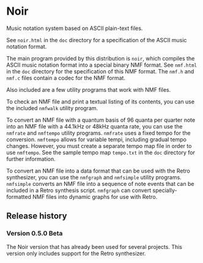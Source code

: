 # Noir
Music notation system based on ASCII plain-text files.

See `noir.html` in the `doc` directory for a specification of the ASCII music notation format.

The main program provided by this distribution is `noir`, which compiles the ASCII music notation format into a special binary NMF format.  See `nmf.html` in the `doc` directory for the specification of this NMF format.  The `nmf.h` and `nmf.c` files contain a codec for the NMF format.

Also included are a few utility programs that work with NMF files.

To check an NMF file and print a textual listing of its contents, you can use the included `nmfwalk` utility program.

To convert an NMF file with a quantum basis of 96 quanta per quarter note into an NMF file with a 44.1kHz or 48kHz quanta rate, you can use the `nmfrate` and `nmftempo` utility programs.  `nmfrate` uses a fixed tempo for the conversion.  `nmftempo` allows for variable tempi, including gradual tempo changes.  However, you must create a separate tempo map file in order to use `nmftempo`.  See the sample tempo map `tempo.txt` in the `doc` directory for further information.

To convert an NMF file into a data format that can be used with the Retro synthesizer, you can use the `nmfgraph` and `nmfsimple` utility programs.  `nmfsimple` converts an NMF file into a sequence of note events that can be included in a Retro synthesis script.  `nmfgraph` can convert specially-formatted NMF files into dynamic graphs for use with Retro.

## Release history

### Version 0.5.0 Beta

The Noir version that has already been used for several projects.  This version only includes support for the Retro synthesizer.

